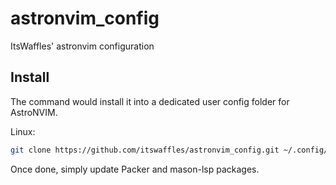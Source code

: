 # astronvim_config

ItsWaffles' astronvim configuration

## Install

The command would install it into a dedicated user config folder for AstroNVIM.

Linux:

```bash
git clone https://github.com/itswaffles/astronvim_config.git ~/.config/astronvim/lua/user
```

Once done, simply update Packer and mason-lsp packages.
